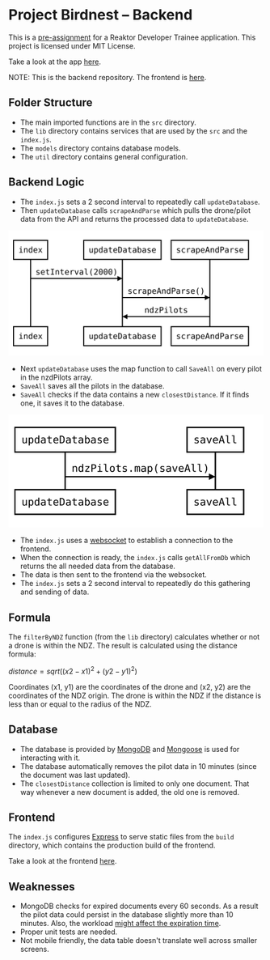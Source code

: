 # Project Birdnest – Backend
This is a [pre-assignment](https://assignments.reaktor.com/birdnest/) for a Reaktor Developer Trainee application. This project is licensed under MIT License.

Take a look at the app [here](https://spring-moon-3266.fly.dev/).

NOTE: This is the backend repository. The frontend is [here](https://github.com/ismomehdi/birdnest-frontend).

## Folder Structure

- The main imported functions are in the `src` directory.
- The `lib` directory contains services that are used by the `src` and the `index.js`.
- The `models` directory contains database models.
- The `util` directory contains general configuration.

## Backend Logic

- The `index.js` sets a 2 second interval to repeatedly call `updateDatabase`.
- Then `updateDatabase` calls `scrapeAndParse` which pulls the drone/pilot data from the API and returns the processed data to `updateDatabase`.

![Backend Diagram 0](/doc/backend-diagram-0.svg)

- Next `updateDatabase` uses the map function to call `SaveAll` on every pilot in the nzdPilots array.
- `SaveAll` saves all the pilots in the database.
- `SaveAll` checks if the data contains a new `closestDistance`. If it finds one, it saves it to the database.

![Backend Diagram 1](doc/backend-diagram-1.svg)

- The `index.js` uses a [websocket](https://github.com/websockets/ws) to establish a connection to the frontend.
- When the connection is ready, the `index.js` calls `getAllFromDb` which returns the all needed data from the database.
- The data is then sent to the frontend via the websocket.
- The `index.js` sets a 2 second interval to repeatedly do this gathering and sending of data.

## Formula

The `filterByNDZ` function (from the `lib` directory) calculates whether or not a drone is within the NDZ. The result is calculated using the distance formula: 

$distance = sqrt((x2-x1)^2 + (y2-y1)^2)$

Coordinates (x1, y1) are the coordinates of the drone and (x2, y2) are the coordinates of the NDZ origin. The drone is within the NDZ if the distance is less than or equal to the radius of the NDZ.

## Database

- The database is provided by [MongoDB](https://www.mongodb.com/) and [Mongoose](https://mongoosejs.com/index.html) is used for interacting with it.
- The database automatically removes the pilot data in 10 minutes (since the document was last updated).
- The `closestDistance` collection is limited to only one document. That way whenever a new document is added, the old one is removed.

## Frontend

The `index.js` configures [Express](https://github.com/expressjs/express) to serve static files from the `build` directory, which contains the production build of the frontend.

Take a look at the frontend [here](https://github.com/ismomehdi/birdnest-frontend).

## Weaknesses

- MongoDB checks for expired documents every 60 seconds. As a result the pilot data could persist in the database slightly more than 10 minutes. Also, the workload [might affect the expiration time](https://www.mongodb.com/docs/manual/core/index-ttl/#timing-of-the-delete-operation).
- Proper unit tests are needed.
- Not mobile friendly, the data table doesn't translate well across smaller screens.


